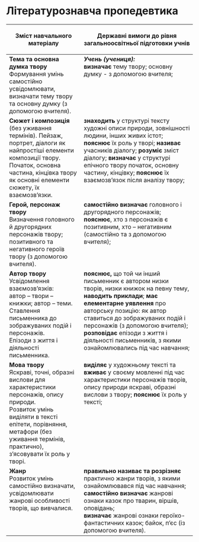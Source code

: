 # Літературознавча пропедевтика

<table>
<thead>
  <tr>
    <th width="40%" align="center"><p>Зміст навчального матеріалу</p></td>
    <th width="60%" align="center"><p>Державні вимоги до рівня загальноосвітньої підготовки учнів</p></td>
  </tr>
</thead>
<tbody>
  <tr>
    <td width="40%" style="vertical-align:top !important;">
<b>Тема та основна думка твору</b><br>
Формування умінь самостійно усвідомлювати, визначати тему твору та основну думку (з допомогою вчителя).<br></td>
    <td width="60%" style="vertical-align:top !important;">
<i><b>Учень (учениця):</b></i><br>
<b>визначає</b> тему твору; основну думку - з допомогою вчителя;</td>
  </tr>
  <tr>
    <td width="40%" style="vertical-align:top !important;">
<b>Сюжет і композиція</b> <br>
(без уживання термінів). Пейзаж, портрет, діалоги як найпростіші елементи композиції твору.<br>
Початок, основна частина, кінцівка твору як основні елементи сюжету, їх взаємозв’язки. <br></td>
    <td width="60%" style="vertical-align:top !important;">
<b>знаходить</b> у структурі тексту художні описи природи, зовнішності людини, інших живих істот; <b>пояснює</b> їх роль у творі; <b>називає</b> учасників діалогу; <b>розуміє</b> зміст діалогу; <b>визначає</b> у структурі епічного твору початок, основну частину, кінцівку; <b>пояснює</b> їх взаємозв’язок після аналізу твору;<br></td>
  </tr>
  <tr>
    <td width="40%" style="vertical-align:top !important;">
<b>Герой, персонаж твору</b><br> 
 Визначення головного й другорядних персонажів твору; позитивного та негативного героїв твору (з допомогою вчителя).<br></td>
    <td width="60%" style="vertical-align:top !important;">
<b>самостійно визначає</b> головного і другорядного персонажів; <b>пояснює</b>, хто з персонажів є позитивним, хто – негативним (самостійно та з допомогою вчителя);<br></td>
  </tr>
  <tr>
    <td width="40%" style="vertical-align:top !important;">
<b>Автор твору</b> <br> 
Усвідомлення взаємозв’язків: <br>
автор – твори – книжки; автор – теми.<br>
Ставлення письменника до зображуваних подій і персонажів.<br>
Епізоди з життя і діяльності письменника.<br></td>
    <td width="60%" style="vertical-align:top !important;">
<b>пояснює,</b> що той чи інший письменник є автором низки творів, низки книжок на певну тему, <b>наводить приклади</b>; <b>має елементарне уявлення</b> про авторську позицію: як автор ставиться до зображуваних подій і персонажів (з допомогою вчителя);<br>
<b>розповідає</b> епізоди з життя і діяльності письменників, з якими ознайомлювались під час навчання;<br></td>
  </tr>
  <tr>
    <td width="40%" style="vertical-align:top !important;">
<b>Мова твору</b> <br> 
Яскраві, точні, образні вислови для характеристики персонажів, опису природи.<br>
Розвиток умінь виділяти в тексті епітети, порівняння, метафори (без уживання термінів, практично), з’ясовувати їх роль у творі.<br></td>
    <td width="60%" style="vertical-align:top !important;">
<b>виділяє</b> у художньому тексті та <b>вживає</b> у своєму мовленні під час характеристики персонажів творів, опису природи яскраві, образні вислови з твору; <b>пояснює</b> їх роль у тексті;<br></td>
  </tr>
  <tr>
    <td width="40%" style="vertical-align:top !important;">
<b>Жанр</b><br> 
Розвиток умінь самостійно визначати, усвідомлювати жанрові особливості творів, що вивчалися.<br></td>
    <td width="60%" style="vertical-align:top !important;">
<b>правильно називає та розрізняє</b> практично жанри творів, з якими ознайомлювався під час навчання;<br>
<b>самостійно визначає</b> жанрові ознаки казок про тварин, віршів, оповідань; <br>
<b>визначає</b> жанрові ознаки героїко-фантастичних казок; байок, п’єс (із допомогою вчителя).<br></td>
  </tr>
</tbody>
</table>